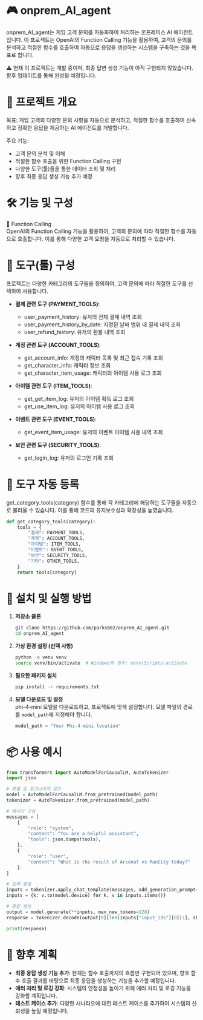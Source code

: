 # 🎮 onprem_AI_agent  
onprem_AI_agent는 게임 고객 문의를 자동화하여 처리하는 온프레미스 AI 에이전트입니다. 이 프로젝트는 OpenAI의 Function Calling 기능을 활용하여, 고객의 문의를 분석하고 적절한 함수를 호출하여 자동으로 응답을 생성하는 시스템을 구축하는 것을 목표로 합니다.

⚠️ 현재 이 프로젝트는 개발 중이며, 최종 답변 생성 기능이 아직 구현되지 않았습니다. 향후 업데이트를 통해 완성될 예정입니다.

# 🧠 프로젝트 개요  
목표: 게임 고객의 다양한 문의 사항을 자동으로 분석하고, 적절한 함수를 호출하여 신속하고 정확한 응답을 제공하는 AI 에이전트를 개발합니다.

주요 기능:  
- 고객 문의 분석 및 이해  
- 적절한 함수 호출을 위한 Function Calling 구현  
- 다양한 도구(툴)들을 통한 데이터 조회 및 처리  
- 향후 최종 응답 생성 기능 추가 예정  

# 🛠️ 기능 및 구성  
🔧 Function Calling  
OpenAI의 Function Calling 기능을 활용하여, 고객의 문의에 따라 적절한 함수를 자동으로 호출합니다. 이를 통해 다양한 고객 요청을 자동으로 처리할 수 있습니다.

# 🧰 도구(툴) 구성  
프로젝트는 다양한 카테고리의 도구들을 정의하여, 고객 문의에 따라 적절한 도구를 선택하여 사용합니다.

- **결제 관련 도구 (PAYMENT_TOOLS)**:
    - user_payment_history: 유저의 전체 결제 내역 조회
    - user_payment_history_by_date: 지정된 날짜 범위 내 결제 내역 조회
    - user_refund_history: 유저의 환불 내역 조회

- **계정 관련 도구 (ACCOUNT_TOOLS)**:
    - get_account_info: 계정의 캐릭터 목록 및 최근 접속 기록 조회
    - get_character_info: 캐릭터 정보 조회
    - get_character_item_usage: 캐릭터의 아이템 사용 로그 조회

- **아이템 관련 도구 (ITEM_TOOLS)**:
    - get_get_item_log: 유저의 아이템 획득 로그 조회
    - get_use_item_log: 유저의 아이템 사용 로그 조회

- **이벤트 관련 도구 (EVENT_TOOLS)**:
    - get_event_item_usage: 유저의 이벤트 아이템 사용 내역 조회

- **보안 관련 도구 (SECURITY_TOOLS)**:
    - get_login_log: 유저의 로그인 기록 조회

# 🧩 도구 자동 등록  
get_category_tools(category) 함수를 통해 각 카테고리에 해당하는 도구들을 자동으로 불러올 수 있습니다. 이를 통해 코드의 유지보수성과 확장성을 높였습니다.

```python
def get_category_tools(category):
    tools = {
        "결제": PAYMENT_TOOLS,
        "계정": ACCOUNT_TOOLS,
        "아이템": ITEM_TOOLS,
        "이벤트": EVENT_TOOLS,
        "보안": SECURITY_TOOLS,
        "기타": OTHER_TOOLS,
    }
    return tools[category]
```
# 🚀 설치 및 실행 방법

1. **저장소 클론**
    ```bash
    git clone https://github.com/parks602/onprem_AI_agent.git
    cd onprem_AI_agent
    ```

2. **가상 환경 설정 (선택 사항)**
    ```bash
    python -m venv venv
    source venv/bin/activate  # Windows의 경우: venv\Scripts\activate
    ```

3. **필요한 패키지 설치**
    ```bash
    pip install -r requirements.txt
    ```

4. **모델 다운로드 및 설정**  
    phi-4-mini 모델을 다운로드하고, 프로젝트에 맞게 설정합니다. 모델 파일의 경로를 `model_path`에 지정해야 합니다.
    ```python
    model_path = "Your Phi-4-mini location"
    ```

# 📦 **사용 예시**
```python
from transformers import AutoModelForCausalLM, AutoTokenizer
import json

# 모델 및 토크나이저 로드
model = AutoModelForCausalLM.from_pretrained(model_path)
tokenizer = AutoTokenizer.from_pretrained(model_path)

# 메시지 구성
messages = [
    {
        "role": "system",
        "content": "You are a helpful assistant",
        "tools": json.dumps(tools),
    },
    {
        "role": "user",
        "content": "What is the result of Arsenal vs ManCity today?"
    }
]

# 입력 생성
inputs = tokenizer.apply_chat_template(messages, add_generation_prompt=True, return_dict=True, return_tensors="pt")
inputs = {k: v.to(model.device) for k, v in inputs.items()}

# 응답 생성
output = model.generate(**inputs, max_new_tokens=128)
response = tokenizer.decode(output[0][len(inputs["input_ids"][0]):], skip_special_tokens=True)

print(response)
```

# 📌 향후 계획

- **최종 응답 생성 기능 추가**: 현재는 함수 호출까지의 흐름만 구현되어 있으며, 향후 함수 호출 결과를 바탕으로 최종 응답을 생성하는 기능을 추가할 예정입니다.
- **에러 처리 및 로깅 강화**: 시스템의 안정성을 높이기 위해 에러 처리 및 로깅 기능을 강화할 계획입니다.
- **테스트 케이스 추가**: 다양한 시나리오에 대한 테스트 케이스를 추가하여 시스템의 신뢰성을 높일 예정입니다.
